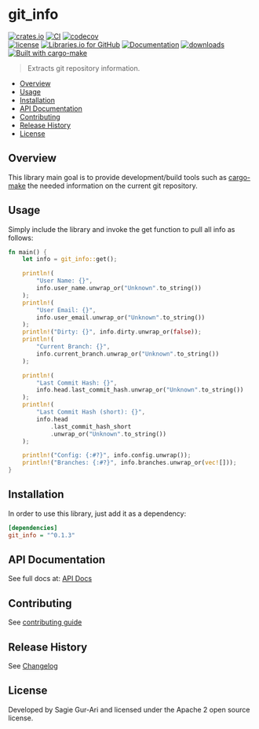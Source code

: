 # git_info

[![crates.io](https://img.shields.io/crates/v/git_info.svg)](https://crates.io/crates/git_info) [![CI](https://github.com/sagiegurari/git_info/workflows/CI/badge.svg?branch=master)](https://github.com/sagiegurari/git_info/actions) [![codecov](https://codecov.io/gh/sagiegurari/git_info/branch/master/graph/badge.svg)](https://codecov.io/gh/sagiegurari/git_info)<br>
[![license](https://img.shields.io/crates/l/git_info.svg)](https://github.com/sagiegurari/git_info/blob/master/LICENSE) [![Libraries.io for GitHub](https://img.shields.io/librariesio/github/sagiegurari/git_info.svg)](https://libraries.io/cargo/git_info) [![Documentation](https://docs.rs/git_info/badge.svg)](https://docs.rs/crate/git_info/) [![downloads](https://img.shields.io/crates/d/git_info.svg)](https://crates.io/crates/git_info)<br>
[![Built with cargo-make](https://sagiegurari.github.io/cargo-make/assets/badges/cargo-make.svg)](https://sagiegurari.github.io/cargo-make)

> Extracts git repository information.

* [Overview](#overview)
* [Usage](#usage)
* [Installation](#installation)
* [API Documentation](https://sagiegurari.github.io/git_info/)
* [Contributing](.github/CONTRIBUTING.md)
* [Release History](CHANGELOG.md)
* [License](#license)

<a name="overview"></a>
## Overview
This library main goal is to provide development/build tools such as [cargo-make](https://sagiegurari.github.io/cargo-make/) the needed information on the current git repository.

<a name="usage"></a>
## Usage
Simply include the library and invoke the get function to pull all info as follows:

<!--{ "examples/example.rs" | lines: 3 | code: rust }-->
```rust
fn main() {
    let info = git_info::get();

    println!(
        "User Name: {}",
        info.user_name.unwrap_or("Unknown".to_string())
    );
    println!(
        "User Email: {}",
        info.user_email.unwrap_or("Unknown".to_string())
    );
    println!("Dirty: {}", info.dirty.unwrap_or(false));
    println!(
        "Current Branch: {}",
        info.current_branch.unwrap_or("Unknown".to_string())
    );

    println!(
        "Last Commit Hash: {}",
        info.head.last_commit_hash.unwrap_or("Unknown".to_string())
    );
    println!(
        "Last Commit Hash (short): {}",
        info.head
            .last_commit_hash_short
            .unwrap_or("Unknown".to_string())
    );

    println!("Config: {:#?}", info.config.unwrap());
    println!("Branches: {:#?}", info.branches.unwrap_or(vec![]));
}
```
<!--{ end }-->

<a name="installation"></a>
## Installation
In order to use this library, just add it as a dependency:

```ini
[dependencies]
git_info = "^0.1.3"
```

## API Documentation
See full docs at: [API Docs](https://sagiegurari.github.io/git_info/)

## Contributing
See [contributing guide](.github/CONTRIBUTING.md)

<a name="history"></a>
## Release History

See [Changelog](CHANGELOG.md)

<a name="license"></a>
## License
Developed by Sagie Gur-Ari and licensed under the Apache 2 open source license.
